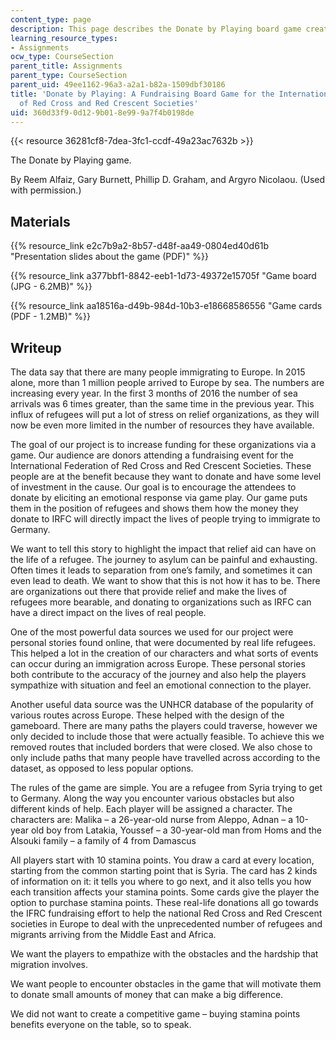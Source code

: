 ```yaml
---
content_type: page
description: This page describes the Donate by Playing board game created by students.
learning_resource_types:
- Assignments
ocw_type: CourseSection
parent_title: Assignments
parent_type: CourseSection
parent_uid: 49ee1162-96a3-a2a1-b82a-1509dbf30186
title: 'Donate by Playing: A Fundraising Board Game for the International Federation
  of Red Cross and Red Crescent Societies'
uid: 360d33f9-0d12-9b01-8e99-9a7f4b0198de
---
```


{{< resource 36281cf8-7dea-3fc1-ccdf-49a23ac7632b >}}

The Donate by Playing game.

By Reem Alfaiz, Gary Burnett, Phillip D. Graham, and Argyro Nicolaou. (Used with permission.)

Materials
---------

{{% resource_link e2c7b9a2-8b57-d48f-aa49-0804ed40d61b "Presentation slides about the game (PDF)" %}}

{{% resource_link a377bbf1-8842-eeb1-1d73-49372e15705f "Game board (JPG - 6.2MB)" %}}

{{% resource_link aa18516a-d49b-984d-10b3-e18668586556 "Game cards (PDF - 1.2MB)" %}}

Writeup
-------

The data say that there are many people immigrating to Europe. In 2015 alone, more than 1 million people arrived to Europe by sea. The numbers are increasing every year. In the first 3 months of 2016 the number of sea arrivals was 6 times greater, than the same time in the previous year. This influx of refugees will put a lot of stress on relief organizations, as they will now be even more limited in the number of resources they have available.

The goal of our project is to increase funding for these organizations via a game. Our audience are donors attending a fundraising event for the International Federation of Red Cross and Red Crescent Societies. These people are at the benefit because they want to donate and have some level of investment in the cause. Our goal is to encourage the attendees to donate by eliciting an emotional response via game play. Our game puts them in the position of refugees and shows them how the money they donate to IRFC will directly impact the lives of people trying to immigrate to Germany.

We want to tell this story to highlight the impact that relief aid can have on the life of a refugee. The journey to asylum can be painful and exhausting. Often times it leads to separation from one’s family, and sometimes it can even lead to death. We want to show that this is not how it has to be. There are organizations out there that provide relief and make the lives of refugees more bearable, and donating to organizations such as IRFC can have a direct impact on the lives of real people.

One of the most powerful data sources we used for our project were personal stories found online, that were documented by real life refugees. This helped a lot in the creation of our characters and what sorts of events can occur during an immigration across Europe. These personal stories both contribute to the accuracy of the journey and also help the players sympathize with situation and feel an emotional connection to the player.

Another useful data source was the UNHCR database of the popularity of various routes across Europe. These helped with the design of the gameboard. There are many paths the players could traverse, however we only decided to include those that were actually feasible. To achieve this we removed routes that included borders that were closed. We also chose to only include paths that many people have travelled across according to the dataset, as opposed to less popular options.

The rules of the game are simple. You are a refugee from Syria trying to get to Germany. Along the way you encounter various obstacles but also different kinds of help. Each player will be assigned a character. The characters are: Malika – a 26-year-old nurse from Aleppo, Adnan – a 10-year old boy from Latakia, Youssef – a 30-year-old man from Homs and the Alsouki family – a family of 4 from Damascus

All players start with 10 stamina points. You draw a card at every location, starting from the common starting point that is Syria. The card has 2 kinds of information on it: it tells you where to go next, and it also tells you how each transition affects your stamina points. Some cards give the player the option to purchase stamina points. These real-life donations all go towards the IFRC fundraising effort to help the national Red Cross and Red Crescent societies in Europe to deal with the unprecedented number of refugees and migrants arriving from the Middle East and Africa.

We want the players to empathize with the obstacles and the hardship that migration involves.

We want people to encounter obstacles in the game that will motivate them to donate small amounts of money that can make a big difference.

We did not want to create a competitive game – buying stamina points benefits everyone on the table, so to speak.